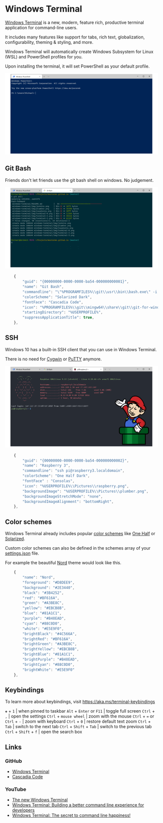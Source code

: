 # Windows Terminal

[Windows Terminal](https://aka.ms/terminal) is a new, modern, feature rich, productive terminal application for command-line users.

It includes many features like support for tabs, rich text, globalization, configurability, theming & styling, and more.
 
Windows Terminal will automatically create Windows Subsystem for Linux (WSL) and PowerShell profiles for you.

Upon installing the terminal, it will set PowerShell as your default profile.

![Windows Terminal](images/terminal-0.png)

## Git Bash

Friends don't let friends use the git bash shell on windows. No judgement.


![Git Bash](images/terminal-1.png)

```javascript
	{
		"guid": "{00000000-0000-0000-ba54-000000000001}",
		"name": "Git Bash",
		"commandline": "\"%PROGRAMFILES%\\git\\usr\\bin\\bash.exe\" -i -l",
		"colorScheme": "Solarized Dark",
		"fontFace": "Cascadia Code",
		"icon": "%PROGRAMFILES%\\git\\mingw64\\share\\git\\git-for-windows.ico",
		"startingDirectory": "%USERPROFILE%",
		"suppressApplicationTitle": true,
	},
```

## SSH
Windows 10 has a built-in SSH client that you can use in Windows Terminal.

There is no need for [Cygwin](https://www.cygwin.com/) or [PuTTY](https://www.chiark.greenend.org.uk/~sgtatham/putty/) anymore.

![SSH Session](images/terminal-2.png)

```javascript
	{
		"guid": "{00000000-0000-0000-ba54-000000000002}",
		"name": "Raspberry 3",
		"commandline": "ssh pi@raspberry3.localdomain",
		"colorScheme": "One Half Dark",
		"fontFace" : "Consolas",
		"icon": "%USERPROFILE%\\Pictures\\raspberry.png",
		"backgroundImage": "%USERPROFILE%\\Pictures\\plumber.png",
		"backgroundImageStretchMode": "none",
		"backgroundImageAlignment": "bottomRight",
	},
```

## Color schemes

Windows Terminal already includes popular [color schemes](https://aka.ms/terminal-color-schemes)
like [One Half](https://github.com/sonph/onehalf) or [Solarized](https://github.com/altercation/solarized).

Custom color schemes can also be defined in the schemes array of your [settings.json](https://aka.ms/terminal-documentation) file.

For example the beautiful [Nord](https://www.nordtheme.com/) theme would look like this.

```javascript
	{
		"name": "Nord",
		"foreground": "#D8DEE9",
		"background": "#2E3440",
		"black": "#3B4252",
		"red": "#BF616A",
		"green": "#A3BE8C",
		"yellow": "#EBCB8B",
		"blue": "#81A1C1",
		"purple": "#B48EAD",
		"cyan": "#88C0D0",
		"white": "#E5E9F0",
		"brightBlack": "#4C566A",
		"brightRed": "#BF616A",
		"brightGreen": "#A3BE8C",
		"brightYellow": "#EBCB8B",
		"brightBlue": "#81A1C1",
		"brightPurple": "#B48EAD",
		"brightCyan": "#88C0D0",
		"brightWhite": "#E5E9F0"
	},
```

## Keybindings

To learn more about keybindings, visit https://aka.ms/terminal-keybindings

`❖` + `1` | when pinned to taskbar
`Alt` + `Enter` or `F11` | toggle full screen
`Ctrl` + `,` | open the settings
`Ctrl` + `mouse wheel` | zoom with the mouse
`Ctrl` + `=` or `Ctrl` + `-` | zoom with keyboard
`Ctrl` + `0` | restore default text zoom
`Ctrl` + `Tab` | switch to the next tab
`Ctrl` + `Shift` + `Tab` | switch to the previous tab
`Ctrl` + `Shift` + `f` | open the search box

## Links

### GitHub
* [Windows Terminal](https://github.com/microsoft/terminal)
* [Cascadia Code](https://github.com/microsoft/cascadia-code)

### YouTube
* [The new Windows Terminal](https://youtu.be/8gw0rXPMMPE)
* [Windows Terminal: Building a better command line experience for developers](https://youtu.be/KMudkRcwjCw)
* [Windows Terminal: The secret to command line happiness!](https://youtu.be/2dsnwlnNBzs)
